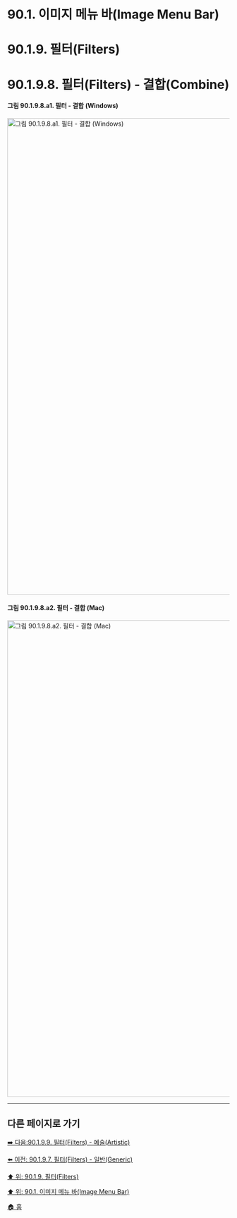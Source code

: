 # 90.1. 이미지 메뉴 바(Image Menu Bar)
# 90.1.9. 필터(Filters)
# 90.1.9.8. 필터(Filters) - 결합(Combine)

#### 그림 90.1.9.8.a1. 필터 - 결합 (Windows)
<img width="1080" alt="그림 90.1.9.8.a1. 필터 - 결합 (Windows)" environment="Windows 10 GIMP 2.10.36" src="https://github.com/wonder13662/gimp/assets/15767104/c9e6842b-083c-4e3c-8854-a943ca4a2d15">

#### 그림 90.1.9.8.a2. 필터 - 결합 (Mac)
<img width="1080" alt="그림 90.1.9.8.a2. 필터 - 결합 (Mac)" environment="MacOS:Sonoma 14.2.1 GIMP 2.10.36" src="https://github.com/wonder13662/gimp/assets/15767104/964ba82d-36ec-4699-b739-519d45952d1d">

***

## 다른 페이지로 가기

[➡️ 다음:90.1.9.9. 필터(Filters) - 예술(Artistic)](./90-01-09-filtersx-09-artistic.md)

[⬅️ 이전: 90.1.9.7. 필터(Filters) - 일반(Generic)](./90-01-09-filtersx-07-generic.md)

[⬆️ 위: 90.1.9. 필터(Filters)](./90-01-09-filters.md)

[⬆️ 위: 90.1. 이미지 메뉴 바(Image Menu Bar)](./90-01-00-image-menu-bar.md)

[🏠 홈](./00-home.md)
